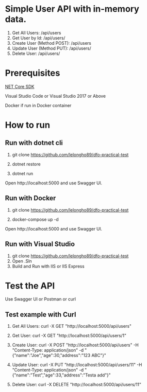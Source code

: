 # Simple User API with in-memory data.

1. Get All Users: /api/users
2. Get User by Id: /api/users/<id>
3. Create User (Method POST): /api/users
4. Update User (Method PUT): /api/users/<id>
5. Delete User: /api/users/<id>

# Prerequisites
  [NET Core SDK](https://dotnet.microsoft.com/download#/current)
  
  Visual Studio Code or Visual Studio 2017 or Above
  
  Docker if run in Docker container
  
# How to run
  
## Run with dotnet cli
1. git clone https://github.com/lelongho89/dfo-practical-test

2. dotnet restore

3. dotnet run

Open http://localhost:5000 and use Swagger UI.

## Run with Docker
1. git clone https://github.com/lelongho89/dfo-practical-test

2. docker-compose up -d

Open http://localhost:5000 and use Swagger UI.

## Run with Visual Studio
1. git clone https://github.com/lelongho89/dfo-practical-test
2. Open .Sln
3. Build and Run with IIS or IIS Express

# Test the API
Use Swagger UI or Postman or curl

## Test example with Curl
1. Get All Users: curl -X GET "http://localhost:5000/api/users"

2. Get User: curl -X GET "http://localhost:5000/api/users/1"

3. Create User: curl -X POST "http://localhost:5000/api/users" -H "Content-Type: application/json" -d "{\"name\":\"Joe\",\"age\":30,\"address\":\"123 ABC\"}"

4. Update User: curl -X PUT "http://localhost:5000/api/users/11" -H "Content-Type: application/json" -d "{\"name\":\"Test\",\"age\":33,\"address\":\"Testa add\"}"

5. Delete User: curl -X DELETE "http://localhost:5000/api/users/11"

